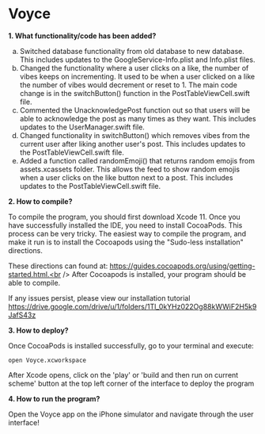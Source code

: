 # Voyce

<b> 1. What functionality/code has been added? </b>

<ol type="a">
  <li>Switched database functionality from old database to new database. This includes updates to the GoogleService-Info.plist and Info.plist files.</li>
  <li>Changed the functionality where a user clicks on a like, the number of vibes keeps on incrementing. It used to be when a user clicked on a like the number of vibes would decrement or reset to 1. The main code change is in the switchButton() function in the PostTableViewCell.swift file.</li>
  <li>Commented the UnacknowledgePost function out so that users will be able to acknowledge the post as many times as they want. This includes updates to the UserManager.swift file.</li>
   <li> Changed functionality in switchButton() which removes vibes from the current user after liking another user's post. This includes updates to the PostTableViewCell.swift file.</li>
  <li> Added a function called randomEmoji() that returns random emojis from assets.xcassets folder. This allows the feed to show random emojis when a user clicks on the like button next to a post. This includes updates to the PostTableViewCell.swift file.</li>
</ol>


<b> 2. How to compile? </b>

To compile the program, you should first download Xcode 11. Once you have successfully installed the IDE, you need to install CocoaPods. This process can be very tricky. The easiest way to compile the program, and make it run is to install the Cocoapods using the "Sudo-less installation" directions. 

These directions can found at: https://guides.cocoapods.org/using/getting-started.html.<br />
After Cocoapods is installed, your program should be able to compile.

If any issues persist, please view our installation tutorial 
https://drive.google.com/drive/u/1/folders/1Tl_0kYHz022Og88kWWiF2H5k9JafS43z

<b> 3. How to deploy? </b>

Once CocoaPods is installed successfully, go to your terminal and execute: <pre><code>open Voyce.xcworkspace</code></pre>
After Xcode opens, click on the 'play' or 'build and then run on current scheme' button at the top left corner of the interface to deploy the program

<b> 4. How to run the program? </b>

Open the Voyce app on the iPhone simulator and navigate through the user interface!
